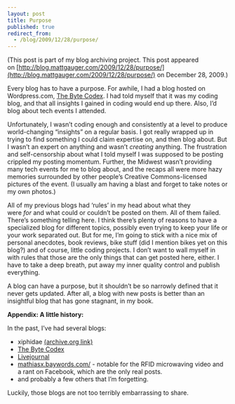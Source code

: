 ```yaml
---
layout: post
title: Purpose
published: true
redirect_from:
  - /blog/2009/12/28/purpose/
---
```


(This post is part of my blog archiving project. This post appeared on [http://blog.mattgauger.com/2009/12/28/purpose/](http://blog.mattgauger.com/2009/12/28/purpose/) on December 28, 2009.)

Every blog has to have a purpose. For awhile, I had a blog hosted on Wordpress.com, [The Byte Codex](http://bytecodex.wordpress.com/). I had told myself that it was my coding blog, and that all insights I gained in coding would end up there. Also, I’d blog about tech events I attended.

Unfortunately, I wasn’t coding enough and consistently at a level to produce world-changing “insights” on a regular basis. I got really wrapped up in trying to find something I could claim expertise on, and then blog about. But I wasn’t an expert on anything and wasn’t _creating_ anything. The frustration and self-censorship about what I told myself I was supposed to be posting crippled my posting momentum. Further, the Midwest wasn’t providing many tech events for me to blog about, and the recaps all were more hazy memories surrounded by other people’s Creative Commons-licensed pictures of the event. (I usually am having a blast and forget to take notes or my own photos.)

All of my previous blogs had ‘rules’ in my head about what they were _for_ and what could or couldn’t be posted on them. All of them failed. There’s something telling here. I think there’s plenty of reasons to have a specialized blog for different topics, possibly even trying to keep your life or your work separated out. But for me, I’m going to stick with a nice mix of personal anecdotes, book reviews, bike stuff (did I mention bikes yet on this blog?) and of course, little coding projects. I don’t want to wall myself in with rules that those are the only things that can get posted here, either. I have to take a deep breath, put away my inner quality control and publish everything.

A blog can have a purpose, but it shouldn’t be so narrowly defined that it never gets updated. After all, a blog with new posts is better than an insightful blog that has gone stagnant, in my book.

**Appendix: A little history:**

In the past, I’ve had several blogs:

*   xiphidae [(archive.org link)](http://web.archive.org/web/*/http://tranzor.net/~xiphias)
*   [The Byte Codex](http://bytecodex.wordpress.com/)
*   [Livejournal](http://mathiasdgauger.livejournal.com/)
*   [mathiasx.baywords.com/](http://mathiasx.baywords.com/) - notable for the RFID microwaving video and a rant on Facebook, which are the only real posts.
*   and probably a few others that I’m forgetting.

Luckily, those blogs are not too terribly embarrassing to share.
